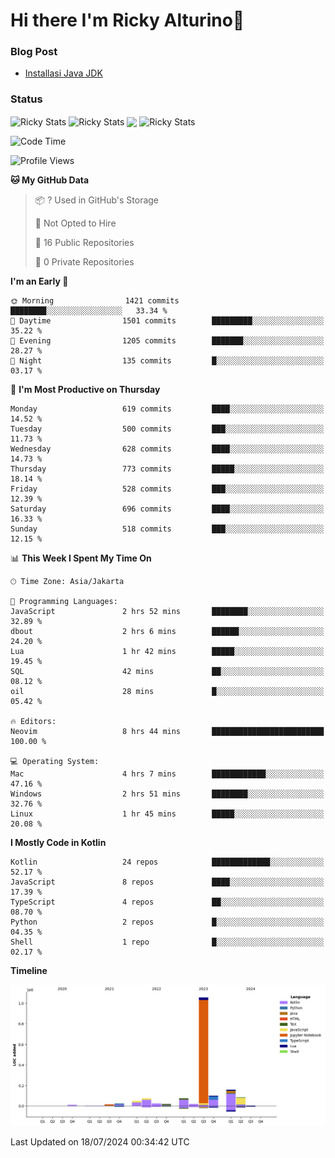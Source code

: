 # Hi there I'm Ricky Alturino👋

### Blog Post

<!-- BLOG-POST-LIST:START -->

- [Installasi Java JDK](https://onirutla.medium.com/installasi-java-jdk-ec701beeb5cb?source=rss-d9d81c918cc9------2)
<!-- BLOG-POST-LIST:END -->

### Status

<img align="center" alt="Ricky Stats" src="https://github-readme-stats.vercel.app/api?username=Alturino&theme=dark&show_icons=true&hide_border=false" />
<img align="center" alt="Ricky Stats" src="https://github-readme-stats.vercel.app/api/top-langs/?username=Alturino&theme=dark&show_icons=true&layout=compact"/>
<img align="center" width="640px" src="https://github-readme-stats.vercel.app/api/wakatime?username=Alturino&layout=compact&hide_border=true&theme=dark">
<img align="center" alt="Ricky Stats" src="https://leetcard.jacoblin.cool/onirutla?border=0&radius=20&ext=activity"/>

<!--START_SECTION:waka-->
![Code Time](http://img.shields.io/badge/Code%20Time-397%20hrs%2031%20mins-blue)

![Profile Views](http://img.shields.io/badge/Profile%20Views-0-blue)

**🐱 My GitHub Data** 

> 📦 ? Used in GitHub's Storage 
 > 
> 🚫 Not Opted to Hire
 > 
> 📜 16 Public Repositories 
 > 
> 🔑 0 Private Repositories 
 > 
**I'm an Early 🐤** 

```text
🌞 Morning                1421 commits        ████████░░░░░░░░░░░░░░░░░   33.34 % 
🌆 Daytime                1501 commits        █████████░░░░░░░░░░░░░░░░   35.22 % 
🌃 Evening                1205 commits        ███████░░░░░░░░░░░░░░░░░░   28.27 % 
🌙 Night                  135 commits         █░░░░░░░░░░░░░░░░░░░░░░░░   03.17 % 
```
📅 **I'm Most Productive on Thursday** 

```text
Monday                   619 commits         ████░░░░░░░░░░░░░░░░░░░░░   14.52 % 
Tuesday                  500 commits         ███░░░░░░░░░░░░░░░░░░░░░░   11.73 % 
Wednesday                628 commits         ████░░░░░░░░░░░░░░░░░░░░░   14.73 % 
Thursday                 773 commits         █████░░░░░░░░░░░░░░░░░░░░   18.14 % 
Friday                   528 commits         ███░░░░░░░░░░░░░░░░░░░░░░   12.39 % 
Saturday                 696 commits         ████░░░░░░░░░░░░░░░░░░░░░   16.33 % 
Sunday                   518 commits         ███░░░░░░░░░░░░░░░░░░░░░░   12.15 % 
```


📊 **This Week I Spent My Time On** 

```text
🕑︎ Time Zone: Asia/Jakarta

💬 Programming Languages: 
JavaScript               2 hrs 52 mins       ████████░░░░░░░░░░░░░░░░░   32.89 % 
dbout                    2 hrs 6 mins        ██████░░░░░░░░░░░░░░░░░░░   24.20 % 
Lua                      1 hr 42 mins        █████░░░░░░░░░░░░░░░░░░░░   19.45 % 
SQL                      42 mins             ██░░░░░░░░░░░░░░░░░░░░░░░   08.12 % 
oil                      28 mins             █░░░░░░░░░░░░░░░░░░░░░░░░   05.42 % 

🔥 Editors: 
Neovim                   8 hrs 44 mins       █████████████████████████   100.00 % 

💻 Operating System: 
Mac                      4 hrs 7 mins        ████████████░░░░░░░░░░░░░   47.16 % 
Windows                  2 hrs 51 mins       ████████░░░░░░░░░░░░░░░░░   32.76 % 
Linux                    1 hr 45 mins        █████░░░░░░░░░░░░░░░░░░░░   20.08 % 
```

**I Mostly Code in Kotlin** 

```text
Kotlin                   24 repos            █████████████░░░░░░░░░░░░   52.17 % 
JavaScript               8 repos             ████░░░░░░░░░░░░░░░░░░░░░   17.39 % 
TypeScript               4 repos             ██░░░░░░░░░░░░░░░░░░░░░░░   08.70 % 
Python                   2 repos             █░░░░░░░░░░░░░░░░░░░░░░░░   04.35 % 
Shell                    1 repo              █░░░░░░░░░░░░░░░░░░░░░░░░   02.17 % 
```



**Timeline**

![Lines of Code chart](https://raw.githubusercontent.com/Alturino/Alturino/main/assets/bar_graph.png)


 Last Updated on 18/07/2024 00:34:42 UTC
<!--END_SECTION:waka-->
